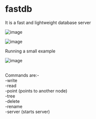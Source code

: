 # fastdb
It is a fast and lightweight database server


![image](https://user-images.githubusercontent.com/82322282/204299165-f232aef6-9128-4732-8678-27e8078e5d87.png)

![image](https://user-images.githubusercontent.com/82322282/208751301-b662e160-22bb-4919-ae36-a8d75c9ebd68.png)


Running a small example

![image](https://user-images.githubusercontent.com/82322282/206730620-f5836d6c-994a-4381-81ac-e8022f00b1b6.png)


<br>
Commands are:-<br>
-write<br>
-read<br>
-point (points to another node)<br>
-tree<br>
-delete<br>
-rename<br>
-server (starts server)<br>
